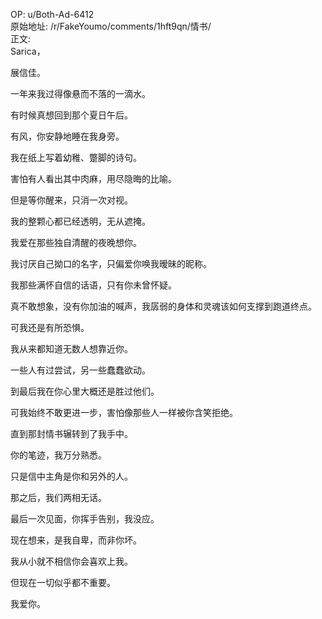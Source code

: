 
OP: u/Both-Ad-6412  
原始地址: /r/FakeYoumo/comments/1hft9qn/情书/  
正文:  
Sarica，    

展信佳。     

一年来我过得像悬而不落的一滴水。    

有时候真想回到那个夏日午后。    

有风，你安静地睡在我身旁。    

我在纸上写着幼稚、蹩脚的诗句。    

害怕有人看出其中肉麻，用尽隐晦的比喻。    

但是等你醒来，只消一次对视。    

我的整颗心都已经透明，无从遮掩。    

我爱在那些独自清醒的夜晚想你。    

我讨厌自己拗口的名字，只偏爱你唤我暧昧的昵称。    

我那些满怀自信的话语，只有你未曾怀疑。    

真不敢想象，没有你加油的喊声，我孱弱的身体和灵魂该如何支撑到跑道终点。    

可我还是有所恐惧。    

我从来都知道无数人想靠近你。    

一些人有过尝试，另一些蠢蠢欲动。    

到最后我在你心里大概还是胜过他们。    

可我始终不敢更进一步，害怕像那些人一样被你含笑拒绝。    

直到那封情书辗转到了我手中。    

你的笔迹，我万分熟悉。    

只是信中主角是你和另外的人。    

那之后，我们两相无话。    

最后一次见面，你挥手告别，我没应。    

现在想来，是我自卑，而非你坏。    

我从小就不相信你会喜欢上我。    

但现在一切似乎都不重要。    

我爱你。
